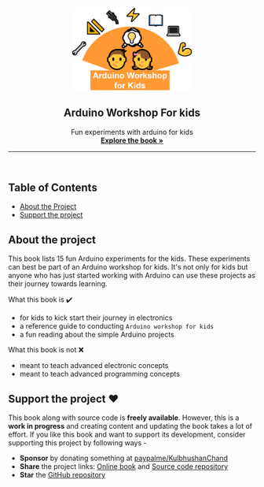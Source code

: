  <!-- PROJECT LOGO -->
<br />
<p align="center">
  <a href="https://github.com/kulbhushanchand/ArduinoWorkshopForKids">
    <img src="docs/assets/images/logo.png" alt="Logo" width="250" >
  </a>
  <h2 align="center">Arduino Workshop For kids</h2>
  <p align="center">
    Fun experiments with arduino for kids   
  <br />
    <a href="https://kulbhushanchand.github.io/ArduinoWorkshopForKids/"><strong>Explore the book »</strong></a>
    <br />
  </p>
</p>

---
<br />


## Table of Contents

- [About the Project](#about-the-project)
- [Support the project](#support-the-project)


## About the project

This book lists 15 fun Arduino experiments for the kids. These experiments can best be part of an Arduino workshop for kids. It's not only for kids but anyone who has just started working with Arduino can use these projects as their journey towards learning. 

What this book is ✔️  

- for kids to kick start their journey in electronics
- a reference guide to conducting `Arduino workshop for kids`
- a fun reading about the simple Arduino projects

What this book is not ❌  

- meant to teach advanced electronic concepts
- meant to teach advanced programming concepts


## Support the project ❤️ 

This book along with source code is **freely available**. However, this is a **work in progress** and creating content and updating the book takes a lot of effort. If you like this book and want to support its development, consider supporting this project by following ways -

- **Sponsor** by donating something at [paypalme/KulbhushanChand](https://www.paypal.me/KulbhushanChand)
- **Share️** the project links: [Online book](https://kulbhushanchand.github.io/ArduinoWorkshopForKids) and [Source code repository](https://github.com/kulbhushanchand/ArduinoWorkshopForKids)
- **Star** the [GitHub repository](https://github.com/kulbhushanchand/ArduinoWorkshopForKids)

